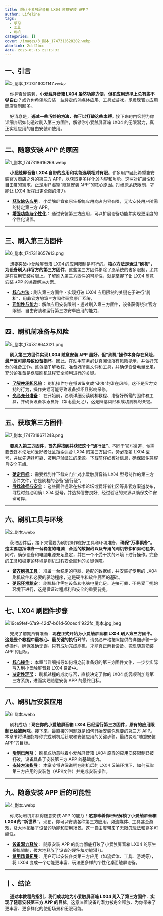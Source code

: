 ```yaml
---
title: 想让小爱触屏音箱 LX04 随意安装 APP？
author: Lifeline
tags:
  - 学习
  - 工具
  - 刷机
categories: []
cover: /images/3_副本_1747318628202.webp
abbrlink: 2cbf2bcc
date: 2025-05-15 22:15:33
---
```

## 一、引言

![5_副本_1747318651147.webp](/images/5_%E5%89%AF%E6%9C%AC_1747318651147.webp)


&nbsp;&nbsp;&nbsp;&nbsp;你是否曾感到，**小爱触屏音箱 LX04 虽然功能方便，但在应用选择上总有些不够自由**？或许你希望能安装一些特定的流媒体应用、工具或游戏，却发现官方应用商店限制颇多。

&nbsp;&nbsp;&nbsp;&nbsp;好消息是，**通过一些巧妙的方法，你可以打破这些束缚**。接下来的内容将为你详细介绍如何通过刷入第三方固件，解锁你小爱触屏音箱 LX04 的无限潜力，真正实现应用的自由安装和使用。

---

## 二、随意安装 APP 的原因

![1_副本_1747318616269.webp](/images/1_%E5%89%AF%E6%9C%AC_1747318616269.webp)

&nbsp;&nbsp;&nbsp;&nbsp;**小爱触屏音箱 LX04 自带的应用和功能选项相对有限**。许多用户因此希望能安装官方商店之外的第三方 APP，以获取更多样化的内容和功能。这种对扩展性和自由度的需求，正是用户渴望“随意安装 APP”的核心原因。打破原系统限制，才能让 LX04 发挥出更全面的潜力。

- **[获取缺失应用](https://post.smzdm.com/p/akk3k89r/ "获取缺失应用")**： 小爱触屏音箱原生系统应用商店内容有限，无法安装用户所需的特定第三方 APP。
- **[增强功能与个性化](https://zhongce.sina.com.cn/interface/report/view/6157/ "增强功能与个性化")**： 通过安装第三方应用，可以扩展设备功能并实现更深度的个性化设置。

---

## 三、刷入第三方固件

![6_副本_1747318657613.png](/images/6_%E5%89%AF%E6%9C%AC_1747318657613.png)

&nbsp;&nbsp;&nbsp;&nbsp;想要突破小爱触屏音箱 LX04 的应用限制是可行的。**核心方法是通过“刷机”，为设备刷入非官方的第三方固件**。这些第三方固件移除了原系统的诸多限制，尤其是在应用安装权限上。了解刷入第三方固件的可能性，就是掌握了让 LX04 随意安装 APP 的关键解决方案。

- **[核心方法](https://www.znds.com/tv-1250486-1-1.html "核心方法")**：刷入第三方固件 - 实现打破 LX04 应用限制的关键在于进行“刷机”，用非官方的第三方固件替换原厂系统。
- **[可能性与能力](https://www.ppmy.cn/news/652696.html "可能性与能力")**：解除应用安装限制 - 通过刷入第三方固件，设备获得绕过官方限制、自由安装和运行第三方安卓应用的能力。

---

## 四、刷机前准备与风险

![5_副本_1747318643121.png](/images/5_%E5%89%AF%E6%9C%AC_1747318643121.png)

&nbsp;&nbsp;&nbsp;&nbsp;**刷入第三方固件实现 LX04 随意安装 APP 虽好，但“刷机”操作本身存在风险，最严重可能导致设备损坏**。因此，在动手前务必认真阅读所有风险提示，并做好充分的准备工作。这包括了解教程、准备好所需文件和工具，并确保设备电量充足。充分的准备是保障刷机过程安全顺利进行的关键。

- **[了解并承担风险](https://sj.zol.com.cn/baike/520.html "了解并承担风险")**： 刷机操作存在将设备变成“砖块”的潜在风险，这不是官方支持的行为，操作失误可能导致设备损坏且影响保修。
- **[务必充分准备](https://www.oryoy.com/news/jie-mi-an-zhuo-shua-ji-feng-xian-yu-shou-yi-bing-cun-ni-zhun-bei-hao-le-ma-a13846718.html "务必充分准备")**： 在开始前，必须详细阅读刷机教程、准备好所需的固件和工具，并确保设备状态良好（如电量充足），这是降低风险和成功刷机的关键。

---

## 五、获取第三方固件

![7_副本_1747318671248.png](/images/7_%E5%89%AF%E6%9C%AC_1747318671248.png)

&nbsp;&nbsp;&nbsp;&nbsp;**要刷入第三方固件，首先得找到并获取这个“通行证”**。不同于官方渠道，你需要去技术论坛和爱好者社区搜索适合 LX04 的第三方固件。务必指定 LX04 型号，并优先选择可靠、被用户验证过的来源。下载前仔细核对信息，确保固件兼容且安全无虞。

- **[确定目标](http://gitcode.csdn.net/65ec483b1a836825ed79671b.html "确定目标")**： 需要找到并下载专门针对小爱触屏音箱 LX04 型号制作的第三方固件文件，它是刷机的必备“通行证”。
- **[寻找途径与安全](https://www.uotan.cn/resources/lx04.139/ "寻找途径与安全")**： 这些固件通常在技术论坛或爱好者社区等非官方渠道发布，寻找时务必明确 LX04 型号，并选择信誉良好、经过验证的来源以确保文件安全可靠。

---

## 六、刷机工具与环境

![2_副本.webp](/images/2_%E5%89%AF%E6%9C%AC.webp)

&nbsp;&nbsp;&nbsp;&nbsp;获取固件后，接下来需要为刷机操作做好工具和环境准备，**确保“万事俱备”。这主要包括准备一台稳定的电脑、合适的数据线以及专用的刷机软件和驱动程序**。同时，确保设备和电脑电源充足稳定，并在一个不受干扰的环境下进行操作。完备的工具和稳定的环境是刷机过程安全顺利的关键保障。

- **[备齐刷机工具](https://zhuanlan.zhihu.com/p/659250049 "备齐刷机工具")**： 准备一台稳定的电脑、适配的数据线，并安装好专用的 LX04 刷机软件和必要的驱动程序，这是硬件和软件层面的基础。
- **[确保环境稳定](https://www.znds.com/tv-1260286-1-1.html "确保环境稳定")**： 刷机操作需在设备和电脑电量充足、连接可靠、不易受干扰的环境下进行，这是保证过程顺利和安全的重要前提。

---

## 七、LX04 刷固件步骤

![19ce9fef-67a9-42d7-b61d-50cec41922fc_副本.jpg.jpeg](/images/19ce9fef-67a9-42d7-b61d-50cec41922fc_%E5%89%AF%E6%9C%AC.jpg.jpeg)

&nbsp;&nbsp;&nbsp;&nbsp;完成了前期所有准备，**现在正式开始为小爱触屏音箱 LX04 刷入第三方固件。这是整个教程中最核心、最关键的执行环节**。请务必严格按照提供的详细步骤一步步操作，确保准确无误。只有成功完成刷机，才能真正解锁设备、实现随意安装 APP 的目标。

- **[核心操作](https://www.toymoban.com/news/detail-489648.html "核心操作")**： 本章节详细指导如何将之前准备好的第三方固件文件，一步步实际写入到小爱触屏音箱 LX04 设备中。
- **[决定性环节](https://www.bilibili.com/opus/952926687514853379 "决定性环节")**： 刷机过程的成功与否，直接决定了你的 LX04 能否顺利加载第三方系统，进而实现随意安装 APP 的最终目标。

---

## 八、刷机后安装应用

![6_副本.webp](/images/6_%E5%89%AF%E6%9C%AC.webp)

&nbsp;&nbsp;&nbsp;&nbsp;刷机成功！**现在你的小爱触屏音箱 LX04 已经运行第三方固件，原有的应用限制已经被解除**。接下来，最直接的问题就是如何开始安装你想要的第三方 APP。本章节将详细指导你完成刷机后获取和安装应用的关键步骤，最终实现“随意安装 APP”的目标。

- **[限制已解除](https://blog.csdn.net/ytmwfnpl/article/details/144335877 "限制已解除")**： 刷机成功意味着小爱触屏音箱 LX04 原有的应用安装限制已被打破，设备具备了安装第三方 APP 的基础能力。
- **[安装方法指导](https://www.mydigit.cn/thread-472212-1-1.html "安装方法指导")**： 本章节将详细说明在刷机后的 LX04 系统环境下，如何获取第三方应用的安装包（APK文件）并完成安装操作。

---

## 九、随意安装 APP 后的可能性

![4_副本.webp](/images/4_%E5%89%AF%E6%9C%AC.webp)

&nbsp;&nbsp;&nbsp;&nbsp;你成功刷机并获得随意安装 APP 的能力！**这意味着你已经解锁了小爱触屏音箱 LX04 的“新世界”**。现在，你可以安装各种第三方应用，如流媒体、工具甚至游戏，极大地拓展了设备的功能和使用场景。这一自由度带来了无限的玩法和更多可能性。

- **[设备潜力释放](https://wenku.csdn.net/doc/4z14u65fhk "设备潜力释放")**： 随意安装 APP 的能力彻底打破了小爱触屏音箱 LX04 的原生系统限制，极大地释放了设备的硬件和功能潜力。
- **[使用场景拓展](https://blog.csdn.net/m0_57519003/article/details/129409290 "使用场景拓展")**： 用户可以安装各类第三方应用（如流媒体、工具、游戏等），将 LX04 变成一个功能更丰富、玩法更多样的个性化桌面触屏设备。

---

## 十、结论

&nbsp;&nbsp;&nbsp;&nbsp;**通过本教程的指引，我们成功地为小爱触屏音箱 LX04 刷入了第三方固件，实现了随意安装第三方 APP 的目标**。这意味着设备的潜力被完全释放，为你带来了更丰富、更多样化的使用场景和无限可能。

